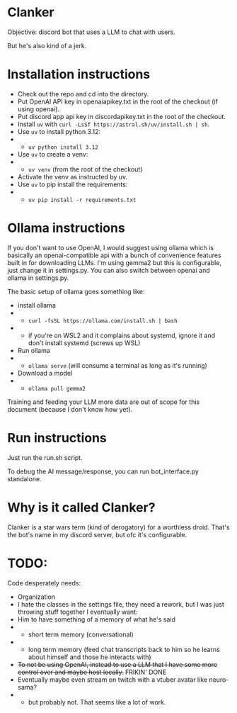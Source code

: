 # Clanker

Objective: discord bot that uses a LLM to chat with users.

But he's also kind of a jerk.

# Installation instructions
 * Check out the repo and cd into the directory.
 * Put OpenAI API key in openaiapikey.txt in the root of the checkout (if using openai).
 * Put discord app api key in discordapikey.txt in the root of the checkout.
 * Install `uv` with `curl -LsSf https://astral.sh/uv/install.sh | sh`.
 * Use `uv` to install python 3.12:
 * * `uv python install 3.12`
 * Use `uv` to create a venv:
 * * `uv venv` (from the root of the checkout)
 * Activate the venv as instructed by uv.
 * Use `uv` to pip install the requirements:
 * * `uv pip install -r requirements.txt`

# Ollama instructions
If you don't want to use OpenAI, I would suggest using ollama which is basically an openai-compatible api with a bunch of convenience features built in for downloading LLMs.  I'm using gemma2 but this is configurable, just change it in settings.py.  You can also switch between openai and ollama in settings.py.

The basic setup of ollama goes something like:
 * install ollama
 * * `curl -fsSL https://ollama.com/install.sh | bash`
 * * if you're on WSL2 and it complains about systemd, ignore it and don't install systemd (screws up WSL)
 * Run ollama
 * * `ollama serve` (will consume a terminal as long as it's running)
 * Download a model
 * * `ollama pull gemma2`

Training and feeding your LLM more data are out of scope for this document (because I don't know how yet).  

# Run instructions
Just run the run.sh script.

To debug the AI message/response, you can run bot_interface.py standalone.

# Why is it called Clanker?
Clanker is a star wars term (kind of derogatory) for a worthless droid.
That's the bot's name in my discord server, but ofc it's configurable.

# TODO:
Code desperately needs:
 * Organization
 * I hate the classes in the settings file, they need a rework, but I was just throwing stuff together
I eventually want:
 * Him to have something of a memory of what he's said
 * * short term memory (conversational)
 * * long term memory (feed chat transcripts back to him so he learns about himself and those he interacts with)
 * ~~To not be using OpenAI, instead to use a LLM that I have some more control over and maybe host locally.~~ FRIKIN' DONE
 * Eventually maybe even stream on twitch with a vtuber avatar like neuro-sama? 
 * * but probably not.  That seems like a lot of work.